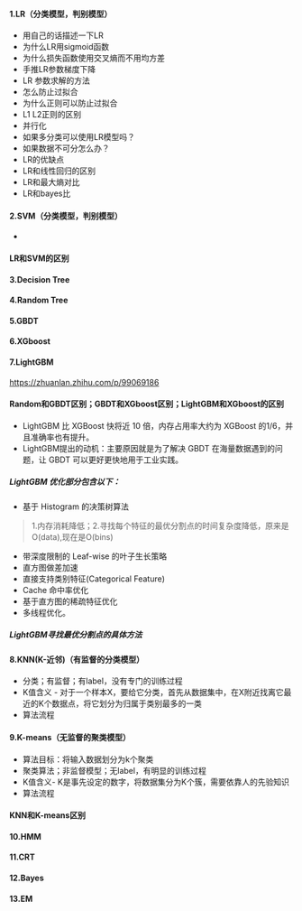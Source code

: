 #### 1.LR（分类模型，判别模型）
+ 用自己的话描述一下LR
+ 为什么LR用sigmoid函数
+ 为什么损失函数使用交叉熵而不用均方差
+ 手推LR参数梯度下降
+ LR 参数求解的方法
+ 怎么防止过拟合
+ 为什么正则可以防止过拟合
+ L1 L2正则的区别
+ 并行化
+ 如果多分类可以使用LR模型吗？
+ 如果数据不可分怎么办？
+ LR的优缺点
+ LR和线性回归的区别
+ LR和最大熵对比
+ LR和bayes比

#### 2.SVM（分类模型，判别模型）
+ 
#### LR和SVM的区别

#### 3.Decision Tree
#### 4.Random Tree
#### 5.GBDT
#### 6.XGboost
#### 7.LightGBM
https://zhuanlan.zhihu.com/p/99069186
#### Random和GBDT区别；GBDT和XGboost区别；LightGBM和XGboost的区别
+ LightGBM 比 XGBoost 快将近 10 倍，内存占用率大约为 XGBoost 的1/6，并且准确率也有提升。
+ LightGBM提出的动机：主要原因就是为了解决 GBDT 在海量数据遇到的问题，让 GBDT 可以更好更快地用于工业实践。
##### LightGBM 优化部分包含以下：
+ 基于 Histogram 的决策树算法
> 1.内存消耗降低；2.寻找每个特征的最优分割点的时间复杂度降低，原来是O(data),现在是O(bins)
+ 带深度限制的 Leaf-wise 的叶子生长策略
+ 直方图做差加速
+ 直接支持类别特征(Categorical Feature)
+ Cache 命中率优化
+ 基于直方图的稀疏特征优化
+ 多线程优化。
##### LightGBM寻找最优分割点的具体方法


#### 8.KNN(K-近邻)（有监督的分类模型）
+ 分类；有监督；有label，没有专门的训练过程
+ K值含义 - 对于一个样本X，要给它分类，首先从数据集中，在X附近找离它最近的K个数据点，将它划分为归属于类别最多的一类
+ 算法流程

#### 9.K-means（无监督的聚类模型）
+ 算法目标：将输入数据划分为k个聚类
+ 聚类算法；非监督模型；无label，有明显的训练过程
+ K值含义- K是事先设定的数字，将数据集分为K个簇，需要依靠人的先验知识
+ 算法流程
#### KNN和K-means区别

#### 10.HMM
#### 11.CRT

#### 12.Bayes
#### 13.EM

#### 
